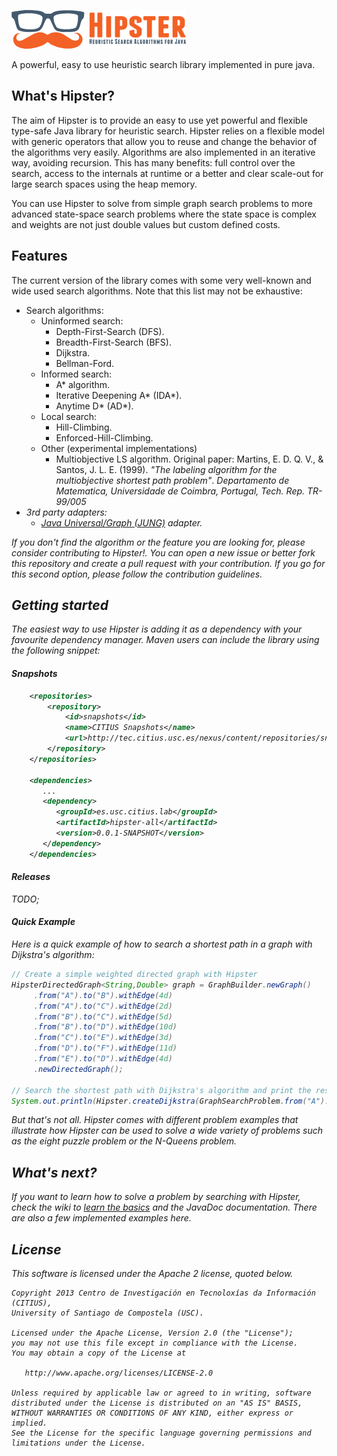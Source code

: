 ![Hipster](src/main/doclava/custom/assets/hipster-template/assets/images/header-logo.png?raw=true)

A powerful, easy to use heuristic search library implemented in pure java.

## What's Hipster?

The aim of Hipster is to provide an easy to use yet powerful and flexible type-safe Java library for heuristic search. 
Hipster relies on a flexible model with generic operators that allow you to reuse and change the behavior of the algorithms very easily. Algorithms are also implemented in an iterative way, avoiding recursion. This has many benefits: full control over the search, access to the internals at runtime or a better and clear scale-out for large search spaces using the heap memory.

You can use Hipster to solve from simple graph search problems to more advanced state-space search problems where the state space is complex and weights are not just double values but custom defined costs.

## Features

The current version of the library comes with some very well-known and wide used search algorithms. Note that this list may not be exhaustive:

* Search algorithms:
    * Uninformed search:
        * Depth-First-Search (DFS).
        * Breadth-First-Search (BFS).
        * Dijkstra.
        * Bellman-Ford.
    * Informed search:
        * A\* algorithm.
        * Iterative Deepening A\* (IDA\*).
        * Anytime D\* (AD\*).
    * Local search:
        * Hill-Climbing.
        * Enforced-Hill-Climbing.
    * Other (experimental implementations)
        * Multiobjective LS algorithm. Original paper: Martins, E. D. Q. V., & Santos, J. L. E. (1999). *"The labeling            algorithm for the multiobjective shortest path problem"*. <i>Departamento de Matematica, Universidade de                Coimbra, Portugal, Tech. Rep. TR-99/005
* 3rd party adapters:
    * [Java Universal/Graph (JUNG)](http://jung.sourceforge.net/) adapter.

If you don't find the algorithm or the feature you are looking for, please consider contributing to Hipster!. You can open a new issue or better fork this repository and create a pull request with your contribution. If you go for this second option, please follow the contribution guidelines.

## Getting started

The easiest way to use Hipster is adding it as a dependency with your favourite dependency manager.
Maven users can include the library using the following snippet:

#### Snapshots

````xml
    <repositories>
        <repository>
            <id>snapshots</id>
            <name>CITIUS Snapshots</name>
            <url>http://tec.citius.usc.es/nexus/content/repositories/snapshots/</url>
        </repository>
    </repositories>

    <dependencies>
       ...
       <dependency>
          <groupId>es.usc.citius.lab</groupId>
          <artifactId>hipster-all</artifactId>
          <version>0.0.1-SNAPSHOT</version>
       </dependency>
    </dependencies>
````

#### Releases

TODO;

#### Quick Example

Here is a quick example of how to search a shortest path in a graph with Dijkstra's algorithm:

```java
// Create a simple weighted directed graph with Hipster
HipsterDirectedGraph<String,Double> graph = GraphBuilder.newGraph()
     .from("A").to("B").withEdge(4d)
     .from("A").to("C").withEdge(2d)
     .from("B").to("C").withEdge(5d)
     .from("B").to("D").withEdge(10d)
     .from("C").to("E").withEdge(3d)
     .from("D").to("F").withEdge(11d)
     .from("E").to("D").withEdge(4d)
     .newDirectedGraph();

// Search the shortest path with Dijkstra's algorithm and print the result
System.out.println(Hipster.createDijkstra(GraphSearchProblem.from("A").to("F").in(graph)).search());
```
But that's not all. Hipster comes with different problem examples that illustrate how Hipster can be used to solve a wide variety of problems such as the eight puzzle problem or the N-Queens problem.

## What's next?

If you want to learn how to solve a problem by searching with Hipster, check the wiki to [learn the basics](https://github.com/pablormier/hipster/wiki/Solving-problems-with-Hipster) and the JavaDoc documentation. There are also a few implemented examples here.

## License

This software is licensed under the Apache 2 license, quoted below.

    Copyright 2013 Centro de Investigación en Tecnoloxías da Información (CITIUS),
    University of Santiago de Compostela (USC).

    Licensed under the Apache License, Version 2.0 (the "License");
    you may not use this file except in compliance with the License.
    You may obtain a copy of the License at

       http://www.apache.org/licenses/LICENSE-2.0

    Unless required by applicable law or agreed to in writing, software
    distributed under the License is distributed on an "AS IS" BASIS,
    WITHOUT WARRANTIES OR CONDITIONS OF ANY KIND, either express or implied.
    See the License for the specific language governing permissions and
    limitations under the License.
    
    

